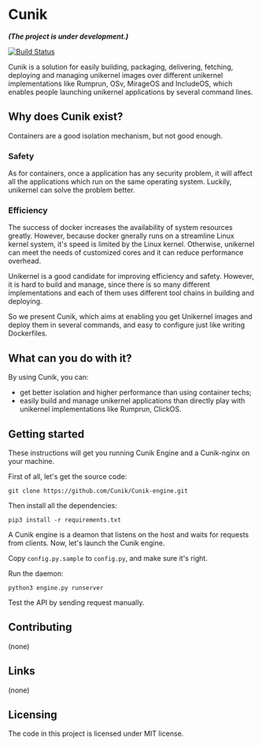 # Cunik
***(The project is under development.)***

[![Build Status](https://travis-ci.org/Cunik/Cunik-engine.svg?branch=master)](https://travis-ci.org/Cunik/Cunik-engine)

Cunik is a solution for easily building, packaging, delivering, fetching, deploying and managing unikernel images over different unikernel implementations like Rumprun, OSv, MirageOS and IncludeOS, which enables people launching unikernel applications by several command lines.

## Why does Cunik exist?

Containers are a good isolation mechanism, but not good enough. 

### Safety

As for containers, once a application has any security problem, it will affect all the applications which run on the same operating system. Luckily, unikernel can solve the problem better.

### Efficiency

The success of docker increases the availability of system resources greatly. However, because docker gnerally runs on a streamline Linux kernel system, it's speed is limited by the Linux kernel. Otherwise, unikernel can meet the needs of customized cores and it  can reduce performance overhead.

Unikernel is a good candidate for improving efficiency and safety. However, it is hard to build and manage, since there is so many different implementations and each of them uses different tool chains in building and deploying.

So we present Cunik, which aims at enabling you get Unikernel images and deploy them in several commands, and easy to configure just like writing Dockerfiles.

## What can you do with it?

By using Cunik, you can:

- get better isolation and higher performance than using container techs;
- easily build and manage unikernel applications than directly play with unikernel implementations like Rumprun, ClickOS.

## Getting started

These instructions will get you running Cunik Engine and a Cunik-nginx on your machine.

First of all, let's get the source code:

```shell
git clone https://github.com/Cunik/Cunik-engine.git
```

Then install all the dependencies:

```shell
pip3 install -r requirements.txt
```

A Cunik engine is a deamon that listens on the host and waits for requests from clients. Now, let's launch the Cunik engine.

Copy `config.py.sample` to `config.py`, and make sure it's right.

Run the daemon:

```shell
python3 engine.py runserver
```

Test the API by sending request manually.

## Contributing

(none)

## Links

(none)

## Licensing

The code in this project is licensed under MIT license.
